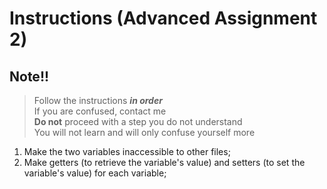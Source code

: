 
# Instructions (Advanced Assignment 2)

## **Note!!**

 > Follow the instructions ***in order***<br>
 > If you are confused, contact me<br>
 > **Do not** proceed with a step you do not understand<br>
 > You will not learn and will only confuse yourself more

1. Make the two variables inaccessible to other files;
2. Make getters (to retrieve the variable's value) and setters (to set the variable's value) for each variable;
